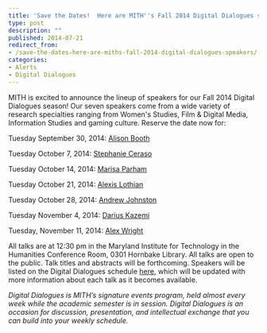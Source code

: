```yaml
---
title: 'Save the Dates!  Here are MITH''s Fall 2014 Digital Dialogues speakers'
type: post
description: ""
published: 2014-07-21
redirect_from: 
- /save-the-dates-here-are-miths-fall-2014-digital-dialogues-speakers/
categories:
- Alerts
- Digital Dialogues
---
```

MITH is excited to announce the lineup of speakers for our Fall 2014 Digital Dialogues season! Our seven speakers come from a wide variety of research specialties ranging from Women's Studies, Film & Digital Media, Information Studies and gaming culture. Reserve the date now for:

Tuesday September 30, 2014: [Alison Booth](http://www.engl.virginia.edu/people/ab6j)

Tuesday October 7, 2014: [Stephanie Ceraso](http://www.stephceraso.com/)

Tuesday October 14, 2014: [Marisa Parham](https://www.amherst.edu/people/facstaff/mparham)

Tuesday October 21, 2014: [Alexis Lothian](http://www.queergeektheory.org/about-2/)

Tuesday October 28, 2014: [Andrew Johnston](http://chicagofilmseminar.blogspot.com/2010/11/summary-andrew-johnston-coding-patterns.html)

Tuesday November 4, 2014: [Darius Kazemi](http://web.archive.org/web/20140625140148/http://tinysubversions.com/my-projects/)

Tuesday, November 11, 2014: [Alex Wright](http://www.alexwright.org/about/)

All talks are at 12:30 pm in the Maryland Institute for Technology in the Humanities Conference Room, 0301 Hornbake Library. All talks are open to the public. Talk titles and abstracts will be forthcoming. Speakers will be listed on the Digital Dialogues schedule [here](http://mith.umd.edu/digital-dialogues/schedule/), which will be updated with more information about each talk as it becomes available.

_Digital Dialogues is MITH’s signature events program, held almost every week while the academic semester is in session. Digital Dialogues is an occasion for discussion, presentation, and intellectual exchange that you can build into your weekly schedule._

